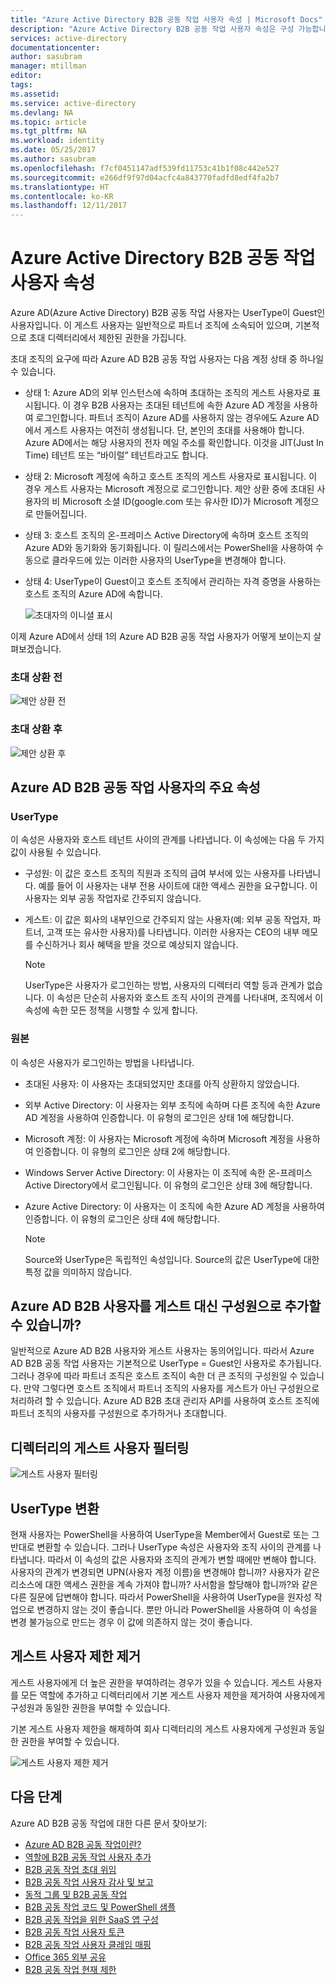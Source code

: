 ```yaml
---
title: "Azure Active Directory B2B 공동 작업 사용자 속성 | Microsoft Docs"
description: "Azure Active Directory B2B 공동 작업 사용자 속성은 구성 가능합니다."
services: active-directory
documentationcenter: 
author: sasubram
manager: mtillman
editor: 
tags: 
ms.assetid: 
ms.service: active-directory
ms.devlang: NA
ms.topic: article
ms.tgt_pltfrm: NA
ms.workload: identity
ms.date: 05/25/2017
ms.author: sasubram
ms.openlocfilehash: f7cf0451147adf539fd11753c41b1f08c442e527
ms.sourcegitcommit: e266df9f97d04acfc4a843770fadfd8edf4fa2b7
ms.translationtype: HT
ms.contentlocale: ko-KR
ms.lasthandoff: 12/11/2017
---
```

# <a name="properties-of-an-azure-active-directory-b2b-collaboration-user"></a>Azure Active Directory B2B 공동 작업 사용자 속성

Azure AD(Azure Active Directory) B2B 공동 작업 사용자는 UserType이 Guest인 사용자입니다. 이 게스트 사용자는 일반적으로 파트너 조직에 소속되어 있으며, 기본적으로 초대 디렉터리에서 제한된 권한을 가집니다.

초대 조직의 요구에 따라 Azure AD B2B 공동 작업 사용자는 다음 계정 상태 중 하나일 수 있습니다.

- 상태 1: Azure AD의 외부 인스턴스에 속하며 초대하는 조직의 게스트 사용자로 표시됩니다. 이 경우 B2B 사용자는 초대된 테넌트에 속한 Azure AD 계정을 사용하여 로그인합니다. 파트너 조직이 Azure AD를 사용하지 않는 경우에도 Azure AD에서 게스트 사용자는 여전히 생성됩니다. 단, 본인의 초대를 사용해야 합니다. Azure AD에서는 해당 사용자의 전자 메일 주소를 확인합니다. 이것을 JIT(Just In Time) 테넌트 또는 “바이럴” 테넌트라고도 합니다.

- 상태 2: Microsoft 계정에 속하고 호스트 조직의 게스트 사용자로 표시됩니다. 이 경우 게스트 사용자는 Microsoft 계정으로 로그인합니다. 제안 상환 중에 초대된 사용자의 비 Microsoft 소셜 ID(google.com 또는 유사한 ID)가 Microsoft 계정으로 만들어집니다.

- 상태 3: 호스트 조직의 온-프레미스 Active Directory에 속하며 호스트 조직의 Azure AD와 동기화와 동기화됩니다. 이 릴리스에서는 PowerShell을 사용하여 수동으로 클라우드에 있는 이러한 사용자의 UserType을 변경해야 합니다.

- 상태 4: UserType이 Guest이고 호스트 조직에서 관리하는 자격 증명을 사용하는 호스트 조직의 Azure AD에 속합니다.

  ![초대자의 이니셜 표시](media/active-directory-b2b-user-properties/redemption-diagram.png)


이제 Azure AD에서 상태 1의 Azure AD B2B 공동 작업 사용자가 어떻게 보이는지 살펴보겠습니다.

### <a name="before-invitation-redemption"></a>초대 상환 전

![제안 상환 전](media/active-directory-b2b-user-properties/before-redemption.png)

### <a name="after-invitation-redemption"></a>초대 상환 후

![제안 상환 후](media/active-directory-b2b-user-properties/after-redemption.png)

## <a name="key-properties-of-the-azure-ad-b2b-collaboration-user"></a>Azure AD B2B 공동 작업 사용자의 주요 속성
### <a name="usertype"></a>UserType
이 속성은 사용자와 호스트 테넌트 사이의 관계를 나타냅니다. 이 속성에는 다음 두 가지 값이 사용될 수 있습니다.
- 구성원: 이 값은 호스트 조직의 직원과 조직의 급여 부서에 있는 사용자를 나타냅니다. 예를 들어 이 사용자는 내부 전용 사이트에 대한 액세스 권한을 요구합니다. 이 사용자는 외부 공동 작업자로 간주되지 않습니다.

- 게스트: 이 값은 회사의 내부인으로 간주되지 않는 사용자(예: 외부 공동 작업자, 파트너, 고객 또는 유사한 사용자)를 나타냅니다. 이러한 사용자는 CEO의 내부 메모를 수신하거나 회사 혜택을 받을 것으로 예상되지 않습니다.

  > [!NOTE]
  > UserType은 사용자가 로그인하는 방법, 사용자의 디렉터리 역할 등과 관계가 없습니다. 이 속성은 단순히 사용자와 호스트 조직 사이의 관계를 나타내며, 조직에서 이 속성에 속한 모든 정책을 시행할 수 있게 합니다.

### <a name="source"></a>원본
이 속성은 사용자가 로그인하는 방법을 나타냅니다.

- 초대된 사용자: 이 사용자는 초대되었지만 초대를 아직 상환하지 않았습니다.

- 외부 Active Directory: 이 사용자는 외부 조직에 속하며 다른 조직에 속한 Azure AD 계정을 사용하여 인증합니다. 이 유형의 로그인은 상태 1에 해당합니다.

- Microsoft 계정: 이 사용자는 Microsoft 계정에 속하며 Microsoft 계정을 사용하여 인증합니다. 이 유형의 로그인은 상태 2에 해당합니다.

- Windows Server Active Directory: 이 사용자는 이 조직에 속한 온-프레미스 Active Directory에서 로그인됩니다. 이 유형의 로그인은 상태 3에 해당합니다.

- Azure Active Directory: 이 사용자는 이 조직에 속한 Azure AD 계정을 사용하여 인증합니다. 이 유형의 로그인은 상태 4에 해당합니다.
  > [!NOTE]
  > Source와 UserType은 독립적인 속성입니다. Source의 값은 UserType에 대한 특정 값을 의미하지 않습니다.

## <a name="can-azure-ad-b2b-users-be-added-as-members-instead-of-guests"></a>Azure AD B2B 사용자를 게스트 대신 구성원으로 추가할 수 있습니까?
일반적으로 Azure AD B2B 사용자와 게스트 사용자는 동의어입니다. 따라서 Azure AD B2B 공동 작업 사용자는 기본적으로 UserType = Guest인 사용자로 추가됩니다. 그러나 경우에 따라 파트너 조직은 호스트 조직이 속한 더 큰 조직의 구성원일 수 있습니다. 만약 그렇다면 호스트 조직에서 파트너 조직의 사용자를 게스트가 아닌 구성원으로 처리하려 할 수 있습니다. Azure AD B2B 초대 관리자 API를 사용하여 호스트 조직에 파트너 조직의 사용자를 구성원으로 추가하거나 초대합니다.

## <a name="filter-for-guest-users-in-the-directory"></a>디렉터리의 게스트 사용자 필터링

![게스트 사용자 필터링](media/active-directory-b2b-user-properties/filter-guest-users.png)

## <a name="convert-usertype"></a>UserType 변환
현재 사용자는 PowerShell을 사용하여 UserType을 Member에서 Guest로 또는 그 반대로 변환할 수 있습니다. 그러나 UserType 속성은 사용자와 조직 사이의 관계를 나타냅니다. 따라서 이 속성의 값은 사용자와 조직의 관계가 변할 때에만 변해야 합니다. 사용자의 관계가 변경되면 UPN(사용자 계정 이름)을 변경해야 합니까? 사용자가 같은 리소스에 대한 액세스 권한을 계속 가져야 합니까? 사서함을 할당해야 합니까?와 같은 다른 질문에 답변해야 합니다. 따라서 PowerShell을 사용하여 UserType을 원자성 작업으로 변경하지 않는 것이 좋습니다. 뿐만 아니라 PowerShell을 사용하여 이 속성을 변경 불가능으로 만드는 경우 이 값에 의존하지 않는 것이 좋습니다.

## <a name="remove-guest-user-limitations"></a>게스트 사용자 제한 제거
게스트 사용자에게 더 높은 권한을 부여하려는 경우가 있을 수 있습니다. 게스트 사용자를 모든 역할에 추가하고 디렉터리에서 기본 게스트 사용자 제한을 제거하여 사용자에게 구성원과 동일한 권한을 부여할 수 있습니다.

기본 게스트 사용자 제한을 해제하여 회사 디렉터리의 게스트 사용자에게 구성원과 동일한 권한을 부여할 수 있습니다.

![게스트 사용자 제한 제거](media/active-directory-b2b-user-properties/remove-guest-limitations.png)

## <a name="next-steps"></a>다음 단계

Azure AD B2B 공동 작업에 대한 다른 문서 찾아보기:

* [Azure AD B2B 공동 작업이란?](active-directory-b2b-what-is-azure-ad-b2b.md)
* [역할에 B2B 공동 작업 사용자 추가](active-directory-b2b-add-guest-to-role.md)
* [B2B 공동 작업 초대 위임](active-directory-b2b-delegate-invitations.md)
* [B2B 공동 작업 사용자 감사 및 보고](active-directory-b2b-auditing-and-reporting.md)
* [동적 그룹 및 B2B 공동 작업](active-directory-b2b-dynamic-groups.md)
* [B2B 공동 작업 코드 및 PowerShell 샘플](active-directory-b2b-code-samples.md)
* [B2B 공동 작업을 위한 SaaS 앱 구성](active-directory-b2b-configure-saas-apps.md)
* [B2B 공동 작업 사용자 토큰](active-directory-b2b-user-token.md)
* [B2B 공동 작업 사용자 클레임 매핑](active-directory-b2b-claims-mapping.md)
* [Office 365 외부 공유](active-directory-b2b-o365-external-user.md)
* [B2B 공동 작업 현재 제한](active-directory-b2b-current-limitations.md)
